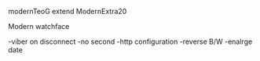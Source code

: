 modernTeoG extend ModernExtra20


Modern watchface 

-viber on disconnect
-no second
-http configuration
-reverse B/W
-enalrge date
